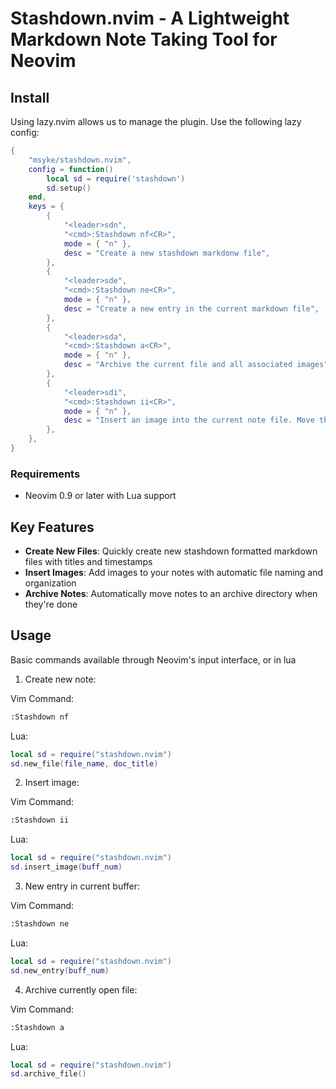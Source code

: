# Stashdown.nvim - A Lightweight Markdown Note Taking Tool for Neovim

## Install

Using lazy.nvim allows us to manage the plugin. Use the following lazy config:

```lua
{
    "msyke/stashdown.nvim",
    config = function()
        local sd = require('stashdown')
        sd.setup()
    end,
    keys = {
        {
            "<leader>sdn",
            "<cmd>:Stashdown nf<CR>",
            mode = { "n" },
            desc = "Create a new stashdown markdonw file",
        },
        {
            "<leader>sde",
            "<cmd>:Stashdown ne<CR>",
            mode = { "n" },
            desc = "Create a new entry in the current markdown file",
        },
        {
            "<leader>sda",
            "<cmd>:Stashdown a<CR>",
            mode = { "n" },
            desc = "Archive the current file and all associated images",
        },
        {
            "<leader>sdi",
            "<cmd>:Stashdown ii<CR>",
            mode = { "n" },
            desc = "Insert an image into the current note file. Move the image into a folder associated with this note.",
        },
    },
}
```

### Requirements

- Neovim 0.9 or later with Lua support

## Key Features

- **Create New Files**: Quickly create new stashdown formatted markdown files with titles and timestamps
- **Insert Images**: Add images to your notes with automatic file naming and organization
- **Archive Notes**: Automatically move notes to an archive directory when they're done

## Usage

Basic commands available through Neovim's input interface, or in lua

1. Create new note:

Vim Command:

```bash
:Stashdown nf
```

Lua:

```lua
local sd = require("stashdown.nvim")
sd.new_file(file_name, doc_title)
```

2. Insert image:

Vim Command:

```bash
:Stashdown ii
```

Lua:

```lua
local sd = require("stashdown.nvim")
sd.insert_image(buff_num)
```

3. New entry in current buffer:

Vim Command:

```bash
:Stashdown ne
```

Lua:

```lua
local sd = require("stashdown.nvim")
sd.new_entry(buff_num)
```

4. Archive currently open file:

Vim Command:

```bash
:Stashdown a
```

Lua:

```lua
local sd = require("stashdown.nvim")
sd.archive_file()
```

